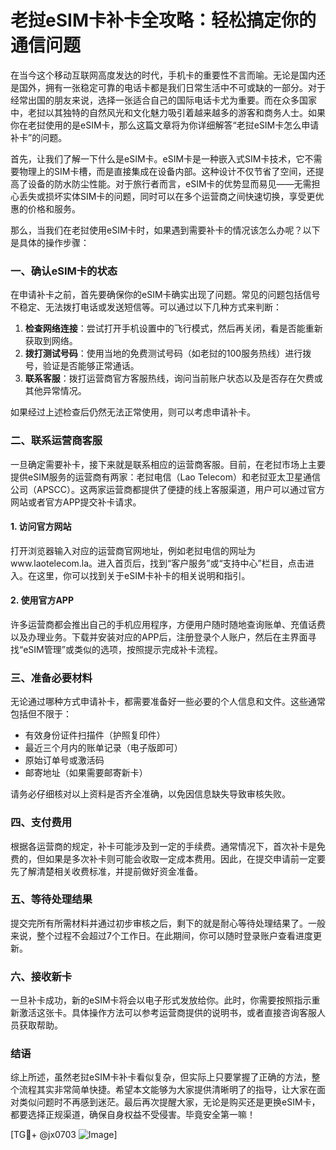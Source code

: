# 老挝eSIM卡补卡全攻略：轻松搞定你的通信问题

在当今这个移动互联网高度发达的时代，手机卡的重要性不言而喻。无论是国内还是国外，拥有一张稳定可靠的电话卡都是我们日常生活中不可或缺的一部分。对于经常出国的朋友来说，选择一张适合自己的国际电话卡尤为重要。而在众多国家中，老挝以其独特的自然风光和文化魅力吸引着越来越多的游客和商务人士。如果你在老挝使用的是eSIM卡，那么这篇文章将为你详细解答“老挝eSIM卡怎么申请补卡”的问题。

首先，让我们了解一下什么是eSIM卡。eSIM卡是一种嵌入式SIM卡技术，它不需要物理上的SIM卡槽，而是直接集成在设备内部。这种设计不仅节省了空间，还提高了设备的防水防尘性能。对于旅行者而言，eSIM卡的优势显而易见——无需担心丢失或损坏实体SIM卡的问题，同时可以在多个运营商之间快速切换，享受更优惠的价格和服务。

那么，当我们在老挝使用eSIM卡时，如果遇到需要补卡的情况该怎么办呢？以下是具体的操作步骤：

### 一、确认eSIM卡的状态

在申请补卡之前，首先要确保你的eSIM卡确实出现了问题。常见的问题包括信号不稳定、无法拨打电话或发送短信等。可以通过以下几种方式来判断：

1. **检查网络连接**：尝试打开手机设置中的飞行模式，然后再关闭，看是否能重新获取到网络。
2. **拨打测试号码**：使用当地的免费测试号码（如老挝的100服务热线）进行拨号，验证是否能够正常通话。
3. **联系客服**：拨打运营商官方客服热线，询问当前账户状态以及是否存在欠费或其他异常情况。

如果经过上述检查后仍然无法正常使用，则可以考虑申请补卡。

### 二、联系运营商客服

一旦确定需要补卡，接下来就是联系相应的运营商客服。目前，在老挝市场上主要提供eSIM服务的运营商有两家：老挝电信（Lao Telecom）和老挝亚太卫星通信公司（APSCC）。这两家运营商都提供了便捷的线上客服渠道，用户可以通过官方网站或者官方APP提交补卡请求。

#### 1. 访问官方网站

打开浏览器输入对应的运营商官网地址，例如老挝电信的网址为www.laotelecom.la。进入首页后，找到“客户服务”或“支持中心”栏目，点击进入。在这里，你可以找到关于eSIM卡补卡的相关说明和指引。

#### 2. 使用官方APP

许多运营商都会推出自己的手机应用程序，方便用户随时随地查询账单、充值话费以及办理业务。下载并安装对应的APP后，注册登录个人账户，然后在主界面寻找“eSIM管理”或类似的选项，按照提示完成补卡流程。

### 三、准备必要材料

无论通过哪种方式申请补卡，都需要准备好一些必要的个人信息和文件。这些通常包括但不限于：

- 有效身份证件扫描件（护照复印件）
- 最近三个月内的账单记录（电子版即可）
- 原始订单号或激活码
- 邮寄地址（如果需要邮寄新卡）

请务必仔细核对以上资料是否齐全准确，以免因信息缺失导致审核失败。

### 四、支付费用

根据各运营商的规定，补卡可能涉及到一定的手续费。通常情况下，首次补卡是免费的，但如果是多次补卡则可能会收取一定成本费用。因此，在提交申请前一定要先了解清楚相关收费标准，并提前做好资金准备。

### 五、等待处理结果

提交完所有所需材料并通过初步审核之后，剩下的就是耐心等待处理结果了。一般来说，整个过程不会超过7个工作日。在此期间，你可以随时登录账户查看进度更新。

### 六、接收新卡

一旦补卡成功，新的eSIM卡将会以电子形式发放给你。此时，你需要按照指示重新激活这张卡。具体操作方法可以参考运营商提供的说明书，或者直接咨询客服人员获取帮助。

### 结语

综上所述，虽然老挝eSIM卡补卡看似复杂，但实际上只要掌握了正确的方法，整个流程其实非常简单快捷。希望本文能够为大家提供清晰明了的指导，让大家在面对类似问题时不再感到迷茫。最后再次提醒大家，无论是购买还是更换eSIM卡，都要选择正规渠道，确保自身权益不受侵害。毕竟安全第一嘛！

[TG💪+ @jx0703 ![Image](https://github.com/user-attachments/assets/dbca1d08-cadb-493c-b0ec-ad6f7a83f270)]